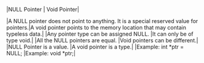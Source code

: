 |NULL Pointer | Void Pointer|

|A NULL pointer does not point to anything. It is a special reserved value for pointers.|A void pointer points to the memory location that may contain typeless data.|
|Any pointer type can be assigned NULL.	|It can only be of type void.|
|All the NULL pointers are equal.	|Void pointers can be different.|
|NULL Pointer is a value.	|A void pointer is a type.|
|Example: int *ptr = NULL;	|Example: void *ptr;|